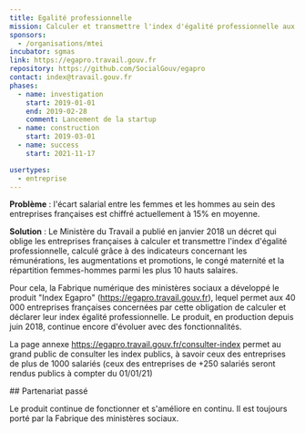 ```yaml
---
title: Egalité professionnelle
mission: Calculer et transmettre l'index d'égalité professionnelle aux entreprises
sponsors:
  - /organisations/mtei
incubator: sgmas
link: https://egapro.travail.gouv.fr
repository: https://github.com/SocialGouv/egapro
contact: index@travail.gouv.fr
phases:
  - name: investigation
    start: 2019-01-01
    end: 2019-02-28
    comment: Lancement de la startup
  - name: construction
    start: 2019-03-01
  - name: success
    start: 2021-11-17

usertypes:
  - entreprise
---
```

**Problème** : l'écart salarial entre les femmes et les hommes au sein des entreprises françaises est chiffré actuellement à 15% en moyenne.

**Solution** : Le Ministère du Travail a publié en janvier 2018 un décret qui oblige les entreprises françaises à calculer et transmettre l'index d'égalité professionnelle, calculé grâce à des indicateurs concernant les rémunérations, les augmentations et promotions, le congé maternité et la répartition femmes-hommes parmi les plus 10 hauts salaires.

Pour cela, la Fabrique numérique des ministères sociaux a développé le produit "Index Egapro" (https://egapro.travail.gouv.fr), lequel permet aux 40 000 entreprises françaises concernées par cette obligation de calculer et déclarer leur index égalité professionnelle. Le produit, en production depuis juin 2018, continue encore d'évoluer avec des fonctionnalités.

La page annexe https://egapro.travail.gouv.fr/consulter-index permet au grand public de consulter les index publics, à savoir ceux des entreprises de plus de 1000 salariés (ceux des entreprises de +250 salariés seront rendus publics à compter du 01/01/21)

\## Partenariat passé

Le produit continue de fonctionner et s'améliore en continu. Il est toujours porté par la Fabrique des ministères sociaux.
